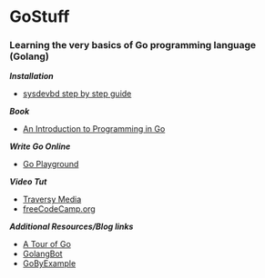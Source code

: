 # GoStuff
### Learning the very basics of Go programming language (Golang) 

**<i> Installation </i>**
* [sysdevbd step by step guide](https://sysdevbd.com/go/)

**<i> Book </i>**
* [An Introduction to Programming in Go](https://www.golang-book.com/books/intro)

**<i> Write Go Online </i>**
* [Go Playground](https://play.golang.org/)

**<i> Video Tut </i>**
* [Traversy Media](https://www.youtube.com/watch?v=SqrbIlUwR0U)
* [freeCodeCamp.org](https://www.youtube.com/watch?v=YS4e4q9oBaU)

**<i> Additional Resources/Blog links </i>**
* [A Tour of Go](https://tour.golang.org/welcome/1)
* [GolangBot](https://golangbot.com/)
* [GoByExample](https://gobyexample.com/)
